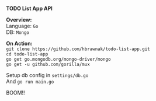 **TODO List App API**

**Overview:** <br>
Language: `Go` <br>
DB: `Mongo` <br>


**On Action:** <br>
`git clone https://github.com/hbrawnak/todo-list-app.git` <br>
`cd todo-list-app` <br>
`go get go.mongodb.org/mongo-driver/mongo` <br>
`go get -u github.com/gorilla/mux`

Setup db config in `settings/db.go`  <br>
And `go run main.go`

BOOM!!


